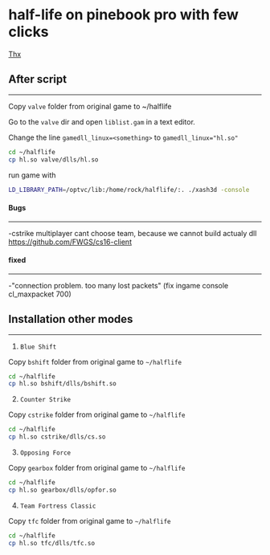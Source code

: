 # half-life on pinebook pro with few clicks 
[Thx](https://forum.pine64.org/showthread.php?tid=8394)

## After script
----------

Copy `valve` folder from original game to ~/halflife

Go to the `valve` dir and open `liblist.gam` in a text editor.

Change the line `gamedll_linux=<something>` to `gamedll_linux="hl.so"`

```bash
cd ~/halflife
cp hl.so valve/dlls/hl.so
```
run game with 
```bash
LD_LIBRARY_PATH=/optvc/lib:/home/rock/halflife/:. ./xash3d -console
```



#### Bugs
----------
-cstrike multiplayer cant choose team, because we cannot build actualy dll https://github.com/FWGS/cs16-client

#### fixed
----------
-"connection problem. too many lost packets" (fix ingame console cl_maxpacket 700)





## Installation other modes 
----------

1. `Blue Shift`

Copy `bshift` folder from original game to `~/halflife`
```bash
cd ~/halflife 
cp hl.so bshift/dlls/bshift.so
```

2. `Counter Strike`
 
Copy `cstrike` folder from original game to `~/halflife`
```bash
cd ~/halflife 
cp hl.so cstrike/dlls/cs.so
```

3. `Opposing Force`

Copy `gearbox` folder from original game to `~/halflife`
```bash
cd ~/halflife 
cp hl.so gearbox/dlls/opfor.so
```

4. `Team Fortress Classic`

Copy `tfc` folder from original game to `~/halflife`
```bash
cd ~/halflife 
cp hl.so tfc/dlls/tfc.so
```
